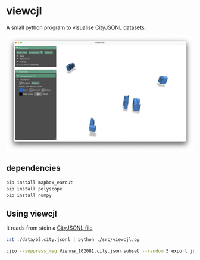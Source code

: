 # viewcjl

A small python program to visualise CityJSONL datasets.

![](demo.png)

## dependencies

```bash
pip install mapbox_earcut
pip install polyscope
pip install numpy
```

## Using viewcjl

It reads from stdin a [CityJSONL file](https://cityjson.org/cityjsonl)

```bash
cat ./data/b2.city.jsonl | python ./src/viewcjl.py
```

```bash
cjio --suppress_msg Vienna_102081.city.json subset --random 5 export jsonl stdout | python ./src/viewcjl.py
